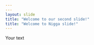 ```yaml
---
---
layout: slide
title: "Welcome to our second slide!"
title: "Welcome to Nigga slide!"
---
```

Your text
